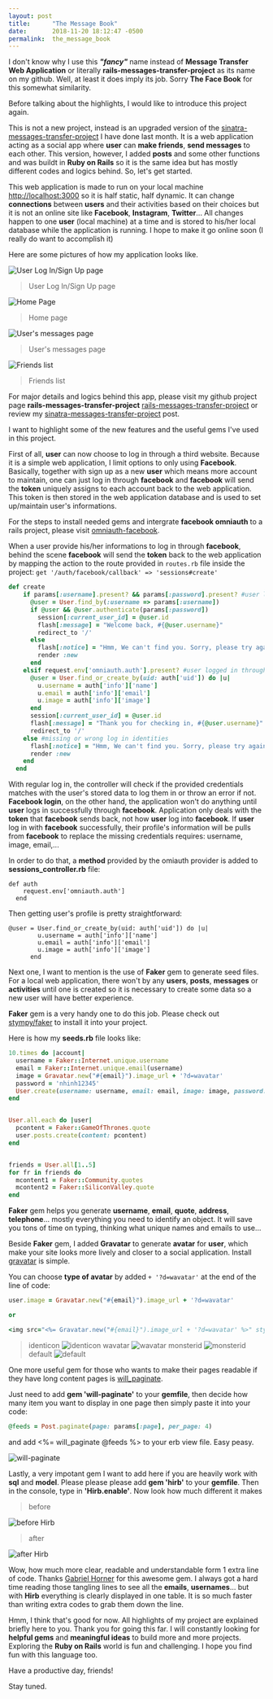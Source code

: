 ```yaml
---
layout: post
title:      "The Message Book"
date:       2018-11-20 18:12:47 -0500
permalink:  the_message_book
---
```



I don't know why I use this ***"fancy"*** name instead of **Message Transfer Web Application** or literally **rails-messages-transfer-project** as its name on my github. Well, at least it does imply its job. Sorry **The Face Book** for this somewhat similarity.

Before talking about the highlights, I would like to introduce this project again.

This is not a new project, instead is an upgraded version of the [sinatra-messages-transfer-project](https://nhinhdao.github.io/sinatra_social_web_application) I have done last month. It is a web application acting as a social app where **user** can **make friends**, **send messages** to each other. This version, however, I added **posts** and some other functions and was buildt in **Ruby on Rails** so it is the same idea but has mostly different codes and logics behind. So, let's get started.

This web application is made to run on your local machine [http://localhost:3000](#) so it is half static, half dynamic. It can change **connections** between **users** and their activities based on their choices but it is not an online site like **Facebook**, **Instagram**, **Twitter**... All changes happen to one **user** (local machine) at a time and is stored to his/her local database while the application is running.  I hope to make it go online soon (I really do want to accomplish it)

Here are some pictures of how my application looks like.

![User Log In/Sign Up page](https://i.imgur.com/sDZLTun.png)
> User Log In/Sign Up page

![Home Page](https://i.imgur.com/DlGGbQP.png)
> Home page

![User's messages page](https://i.imgur.com/JE6G5UV.png)
> User's messages page

![Friends list](https://i.imgur.com/V6rPcrX.png!)
> Friends list


For major details and logics behind this app, please visit my github project page **rails-messages-transfer-project** [rails-messages-transfer-project](rails-messages-transfer-project) or review my [sinatra-messages-transfer-project](https://nhinhdao.github.io/sinatra_social_web_application) post. 

I want to highlight some of the new features and the useful gems I've used in this project.

First of all, **user** can now choose to log in through a third website. Because it is a simple web application, I limit  options to only using **Facebook**. Basically, together with sign up as a new **user** which means more account to maintain, one can just log in through **facebook** and **facebook** will send the **token** uniquely assigns to each account back to the web application. This token is then stored in the web application database and is used to set up/maintain user's informations.

For the steps to install needed gems and intergrate **facebook omniauth** to a rails project, please visit [omniauth-facebook](https://github.com/mkdynamic/omniauth-facebook).

When a user provide his/her informations to log in through **facebook**, behind the scene **facebook** will send the **token** back to the web application by mapping the action to the route provided in `routes.rb` file inside the project: `get '/auth/facebook/callback' => 'sessions#create'`

```ruby
def create
    if params[:username].present? && params[:password].present? #user logged in through form provided in the home page
      @user = User.find_by(:username => params[:username])
      if @user && @user.authenticate(params[:password])
        session[:current_user_id] = @user.id
        flash[:message] = "Welcome back, #{@user.username}"
        redirect_to '/'
      else
        flash[:notice] = "Hmm, We can't find you. Sorry, please try again!"
        render :new
      end
    elsif request.env['omniauth.auth'].present? #user logged in through facebook
      @user = User.find_or_create_by(uid: auth['uid']) do |u|
        u.username = auth['info']['name']
        u.email = auth['info']['email']
        u.image = auth['info']['image']
      end
      session[:current_user_id] = @user.id
      flash[:message] = "Thank you for checking in, #{@user.username}"
      redirect_to '/'
    else #missing or wrong log in identities
      flash[:notice] = "Hmm, We can't find you. Sorry, please try again!"
      render :new
    end
  end
```

With regular log in, the controller will check if the provided credentials matches with the user's stored data to log them in or throw an error if not. **Facebook login**, on the other hand, the application won't do anything until **user** logs in successfully through **facebook**. Application only deals with the **token** that **facebook** sends back, not how **user** log into **facebook**. If **user** log in with **facebook** successfully, their profile's information will be pulls from **facebook** to replace the missing credentials requires: username, image, email,...

In order to do that, a **method** provided  by the omiauth provider is added to **sessions_controller.rb** file:
```
def auth
    request.env['omniauth.auth']
  end
```

Then getting user's profile is pretty straightforward:

```
@user = User.find_or_create_by(uid: auth['uid']) do |u|
        u.username = auth['info']['name']
        u.email = auth['info']['email']
        u.image = auth['info']['image']
      end
```

Next one, I want to mention is the use of **Faker** gem to generate seed files. For a local web application, there won't by any **users**, **posts**, **messages** or **activities** until one is created so it is necessary to create some data so a new user will have better experience.

**Faker** gem is a very handy one to do this job. Please check out [stympy/faker](https://github.com/stympy/faker) to install it into your project.

Here is how my **seeds.rb** file looks like:

```ruby
10.times do |account|
  username = Faker::Internet.unique.username
  email = Faker::Internet.unique.email(username)
  image = Gravatar.new("#{email}").image_url + '?d=wavatar'
  password = 'nhinh12345'
  User.create(username: username, email: email, image: image, password: password, password_confirmation: password)
end


User.all.each do |user|
  pcontent = Faker::GameOfThrones.quote
  user.posts.create(content: pcontent)
end


friends = User.all[1..5]
for fr in friends do
  mcontent1 = Faker::Community.quotes
  mcontent2 = Faker::SiliconValley.quote
end
```

**Faker** gem helps you generate **username**, **email**, **quote**, **address**, **telephone**... mostly everything you need to identify an object. It will save you tons of time on typing, thinking what unique names and emails to use...

Beside **Faker** gem, I added **Gravatar** to generate **avatar** for **user**, which make your site looks more lively and closer to a social application. Install [gravatar](https://github.com/sinisterchipmunk/gravatar) is simple.

You can choose **type of avatar** by added  `+ '?d=wavatar'` at the end of the line of code:

```ruby
user.image = Gravatar.new("#{email}").image_url + '?d=wavatar'

or 

<img src="<%= Gravatar.new("#{email}").image_url + '?d=wavatar' %>" style="width: 80px">
```


> identicon ![identicon](https://i.imgur.com/M9rdvQV.png?1)     wavatar ![wavatar](https://www.gravatar.com/avatar/ee4d1b570eff6ce63c7d97043980a98c?default=wavatar&forcedefault=1)        monsterid ![monsterid](https://www.gravatar.com/avatar/ee4d1b570eff6ce63c7d97043980a98c?default=monsterid&forcedefault=1)    default  ![default](https://www.gravatar.com/avatar/ee4d1b570eff6ce63c7d97043980a98c?forcedefault=1)

One more useful gem for those who wants to make their pages readable if they have long content pages is [will_paginate](https://github.com/mislav/will_paginate). 

Just need to add **gem 'will-paginate'** to your **gemfile**, then decide how many item you want to display in one page then simply paste it into your code:

```ruby
@feeds = Post.paginate(page: params[:page], per_page: 4)
```

and add <%= will_paginate @feeds %> to your erb view file. Easy peasy.

![will-paginate](https://i.imgur.com/CzaHCD1.png)

Lastly, a very impotant gem I want to add here if you are heavily work with **sql** and **model**. Please please please add **gem 'hirb'** to your **gemfile**. Then in the console, type in **'Hirb.enable'**. Now look how much different it makes

> before

![before Hirb](https://i.imgur.com/G9Vh0N5.png)

> after

![after Hirb](https://i.imgur.com/9qqNjow.png)

Wow, how much more clear, readable and understandable form 1 extra line of code. Thanks [Gabriel Horner](https://rubygems.org/profiles/cldwalker) for this awesome gem. I always got a hard time reading those tangling lines to see all the **emails**, **usernames**...  but with **Hirb** everything is clearly displayed in one table. It is so much faster than writing extra codes to grab them down the line. 

Hmm, I think that's good for now. All highlights of my project are explained briefly here to you. Thank you for going this far. I will constantly looking for **helpful gems** and **meaningful ideas** to build more and more projects. Exploring the **Ruby on Rails** world is fun and challenging. I hope you find fun with this language too.

Have a productive day, friends!

Stay tuned.

